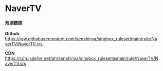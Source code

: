 # NaverTV

#### 规则链接

**Github**
https://raw.githubusercontent.com/senshinya/singbox_ruleset/main/rule/NaverTV/NaverTV.srs

**CDN**
https://cdn.jsdelivr.net/gh/senshinya/singbox_ruleset@main/rule/NaverTV/NaverTV.srs